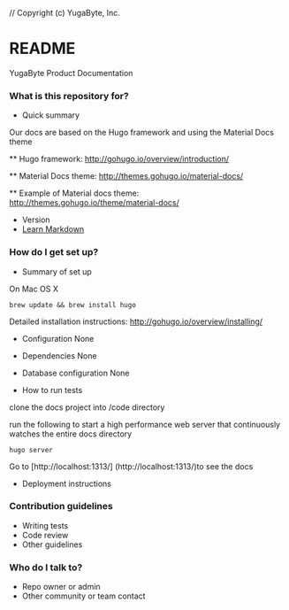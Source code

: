 // Copyright (c) YugaByte, Inc.

# README #

YugaByte Product Documentation

### What is this repository for? ###

* Quick summary

Our docs are based on the Hugo framework and using the Material Docs theme

** Hugo framework: http://gohugo.io/overview/introduction/

** Material Docs theme: http://themes.gohugo.io/material-docs/

** Example of Material docs theme: http://themes.gohugo.io/theme/material-docs/

* Version
* [Learn Markdown](https://bitbucket.org/tutorials/markdowndemo)

### How do I get set up? ###

* Summary of set up

On Mac OS X

```
brew update && brew install hugo
```

Detailed installation instructions: http://gohugo.io/overview/installing/

* Configuration
None

* Dependencies
None

* Database configuration
None

* How to run tests

clone the docs project into /code directory

run the following to start a high performance web server that continuously watches the entire docs directory

```
hugo server
```

Go to [http://localhost:1313/] (http://localhost:1313/)to see the docs

* Deployment instructions

### Contribution guidelines ###

* Writing tests
* Code review
* Other guidelines

### Who do I talk to? ###

* Repo owner or admin
* Other community or team contact